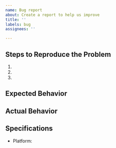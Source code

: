 ```yaml
---
name: Bug report
about: Create a report to help us improve
title: ''
labels: bug
assignees: ''

---
```


## Steps to Reproduce the Problem

1.
1.
1.

## Expected Behavior


## Actual Behavior


## Specifications

- Platform:

